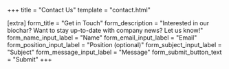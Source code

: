 +++
title = "Contact Us"
template = "contact.html"

[extra]
form_title = "Get in Touch"
form_description = "Interested in our biochar? Want to stay up-to-date with company news? Let us know!"
form_name_input_label = "Name"
form_email_input_label = "Email"
form_position_input_label = "Position (optional)"
form_subject_input_label = "Subject"
form_message_input_label = "Message"
form_submit_button_text = "Submit"
+++
